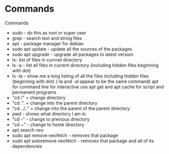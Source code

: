 # Commands
Commands
* sudo - do this as root or super user
* grep - search text and string files
* apt - package manager for debian
* sudo apt update - update all the sources of the packages
* sudo apt upgrade - upgrade all packages to latest version
* ls- list of files in currnet directory
* ls -a  - list all files in current directory (including hidden files beginning with dot)
* ls -la - show me a long listing of all the files including hidden files (beginning with dot)
(-la and -al appear to be the same command)
apt for command line for interactive use
apt get and apt cache for script and permanent programs
* "cd /" = change directory 
* "cd .". = change into the parent directory
* "cd ../.." = change into the parent of the parent directory 
* pwd - shows what directory I am in.
* "cd -" - change to previous directory
* "cd  ~" - change to home directory
* apt search neo 
* sudo apt remove neofetch - removes that package 
* sudo apt autoremove neofetch - removes that package and all of its dependencies 

